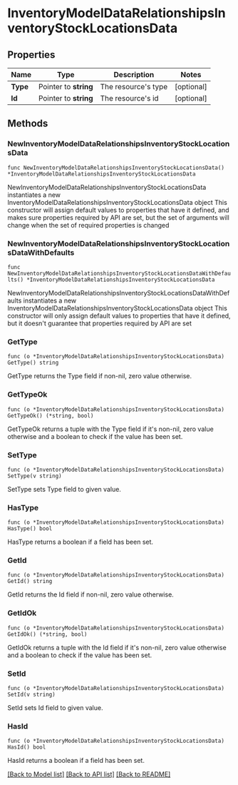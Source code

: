 # InventoryModelDataRelationshipsInventoryStockLocationsData

## Properties

Name | Type | Description | Notes
------------ | ------------- | ------------- | -------------
**Type** | Pointer to **string** | The resource&#39;s type | [optional] 
**Id** | Pointer to **string** | The resource&#39;s id | [optional] 

## Methods

### NewInventoryModelDataRelationshipsInventoryStockLocationsData

`func NewInventoryModelDataRelationshipsInventoryStockLocationsData() *InventoryModelDataRelationshipsInventoryStockLocationsData`

NewInventoryModelDataRelationshipsInventoryStockLocationsData instantiates a new InventoryModelDataRelationshipsInventoryStockLocationsData object
This constructor will assign default values to properties that have it defined,
and makes sure properties required by API are set, but the set of arguments
will change when the set of required properties is changed

### NewInventoryModelDataRelationshipsInventoryStockLocationsDataWithDefaults

`func NewInventoryModelDataRelationshipsInventoryStockLocationsDataWithDefaults() *InventoryModelDataRelationshipsInventoryStockLocationsData`

NewInventoryModelDataRelationshipsInventoryStockLocationsDataWithDefaults instantiates a new InventoryModelDataRelationshipsInventoryStockLocationsData object
This constructor will only assign default values to properties that have it defined,
but it doesn't guarantee that properties required by API are set

### GetType

`func (o *InventoryModelDataRelationshipsInventoryStockLocationsData) GetType() string`

GetType returns the Type field if non-nil, zero value otherwise.

### GetTypeOk

`func (o *InventoryModelDataRelationshipsInventoryStockLocationsData) GetTypeOk() (*string, bool)`

GetTypeOk returns a tuple with the Type field if it's non-nil, zero value otherwise
and a boolean to check if the value has been set.

### SetType

`func (o *InventoryModelDataRelationshipsInventoryStockLocationsData) SetType(v string)`

SetType sets Type field to given value.

### HasType

`func (o *InventoryModelDataRelationshipsInventoryStockLocationsData) HasType() bool`

HasType returns a boolean if a field has been set.

### GetId

`func (o *InventoryModelDataRelationshipsInventoryStockLocationsData) GetId() string`

GetId returns the Id field if non-nil, zero value otherwise.

### GetIdOk

`func (o *InventoryModelDataRelationshipsInventoryStockLocationsData) GetIdOk() (*string, bool)`

GetIdOk returns a tuple with the Id field if it's non-nil, zero value otherwise
and a boolean to check if the value has been set.

### SetId

`func (o *InventoryModelDataRelationshipsInventoryStockLocationsData) SetId(v string)`

SetId sets Id field to given value.

### HasId

`func (o *InventoryModelDataRelationshipsInventoryStockLocationsData) HasId() bool`

HasId returns a boolean if a field has been set.


[[Back to Model list]](../README.md#documentation-for-models) [[Back to API list]](../README.md#documentation-for-api-endpoints) [[Back to README]](../README.md)


